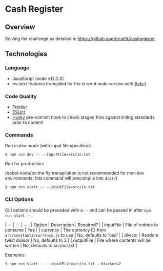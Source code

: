 # Cash Register

## Overview

Solving the challenge as detailed in https://github.com/truefit/cashregister.

## Technologies

### Language

-   JavaScript (node v12.2.0)
-   es.next features transpiled for the current node version with [Babel](https://babeljs.io/)

### Code Quality

-   [Prettier](https://prettier.io/)
-   [ESLint](https://eslint.org/)
-   [Husky](https://github.com/typicode/husky) pre-commit hook to check staged files against linting standards prior to commit

### Commands

Run in dev mode (with input file specified):

```
$ npm run dev -- --inputFile=src/in.txt
```

Run for production:

(babel-node/on the fly transpilation is not recommended for non-dev environments; this command will precompile into `dist/`)

```
$ npm run start -- --inputFile=src/in.txt
```

### CLI Options

CLI options should be preceded with a `--` and can be passed in after `npm run start --`.

| -- | -- | -- |
| Option | Description | Required? |
| inputFile | File of entries to consume | Yes |
| currency | The currency ID from `src/constants/currency.js` to use | No, defaults to 'usd' |
| divisor | Random twist divisor | No, defaults to 3 |
| outputFile | File where contents will be written | No, defaults to src/out.txt |

Examples:

```
$ npm run start -- --inputFile=src/in.txt --divisor=2
```
